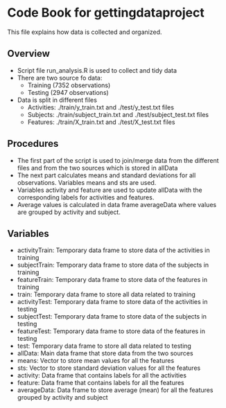 # Code Book for gettingdataproject

This file explains how data is collected and organized.

Overview
--------
* Script file run_analysis.R is used to collect and tidy data
* There are two source fo data:
  - Training (7352 observations)
  - Testing (2947 observations)
* Data is split in different files
  - Activities: ./train/y_train.txt and ./test/y_test.txt files
  - Subjects: ./train/subject_train.txt and ./test/subject_test.txt files
  - Features: ./train/X_train.txt and ./test/X_test.txt files


Procedures
----------
* The first part of the script is used to join/merge data from the different files and from the two sources which is stored in allData
* The next part calculates means and standard deviations for all observations. Variables means and sts are used.
* Variables activity and feature are used to update allData with the corresponding labels for activities and features.
* Average values is calculated in data frame averageData where values are grouped by activity and subject.



Variables
---------
* activityTrain: Temporary data frame to store data of the activities in training
* subjectTrain: Temporary data frame to store data of the subjects in training
* featureTrain: Temporary data frame to store data of the features in training
* train: Temporary data frame to store all data related to training
* activityTest: Temporary data frame to store data of the activities in testing
* subjectTest: Temporary data frame to store data of the subjects in testing
* featureTest: Temporary data frame to store data of the features in testing
* test: Temporary data frame to store all data related to testing
* allData: Main data frame that store data from the two sources
* means: Vector to store mean values for all the features
* sts: Vector to store standard deviation values for all the features
* activity: Data frame that contains labels for all the activities
* feature: Data frame that contains labels for all the features
* averageData: Data frame to store average (mean) for all the features grouped by activity and subject

